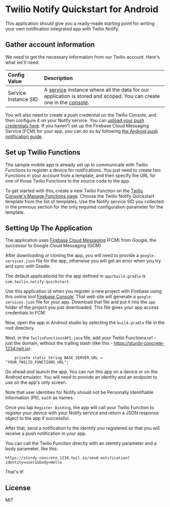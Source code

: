 # Twilio Notify Quickstart for Android

This application should give you a ready-made starting point for writing your
own notification integrated app with Twilio Notify. 

## Gather account information

We need to get the necessary information from our Twilio account. Here's what we'll need:

Config Value  | Description
:-------------  |:-------------
Service Instance SID | A [service](https://www.twilio.com/docs/api/notifications/rest/services) instance where all the data for our application is stored and scoped. You can create one in the [console](https://www.twilio.com/console/notify/services).

You will also need to create a push credential on the Twilio Console, and then configure it on your Notify service. You can [upload your push credentials here](https://www.twilio.com/console/notify/credentials/create). If you haven't set up the Firebase Cloud Messaging Service (FCM) for your app, you can do so by following [the Android push notification guide](https://www.twilio.com/docs/notify/configure-android-push-notifications).

## Set up Twilio Functions

The sample mobile app is already set up to communicate with Twilio Functions to register a device for notifications. You just need to create two Functions in your account from a template, and then specify the URL for one of those Twilio Functions in the source code to the app.

To get started with this, create a new Twilio Function on the [Twilio Console's Manage Functions page](https://www.twilio.com/console/runtime/functions/manage). Choose the Twilio Notify Quickstart template from the list of templates.
Use the Notify service SID you collected in the previous section for the only required configuration parameter for the template.

## Setting Up The Application

The application uses [Firebase Cloud Messaging](https://firebase.google.com/docs/cloud-messaging/) (FCM)
from Google, the successor to Google Cloud Messaging (GCM)

After downloading or cloning the app, you will need to provide a `google-services.json` file for the app,
otherwise you will get an error when you try and sync with Gradle.

The default applicationId for the app defined in `app/build.gradle` is `com.twilio.notify.quickstart`.

Use this application id when you register a new project with Firebase using this online tool
[Firebase Console](https://console.firebase.google.com/). That web site will generate a
`google-services.json` file for your app. Download that file and put it into the `app` folder of the
project you just downloaded. This file gives your app access credentials to FCM.

Now, open the app in Android studio by selecting the `build.gradle` file in the root directory.

Next, in the `TwilioFunctionsAPI.java` file, add your Twilio Functions url - just the domain, without the trailing slash (like this - https://sturdy-concrete-1234.twil.io):

        private static String BASE_SERVER_URL = "YOUR_TWILIO_FUNCTIONS_URL";

Go ahead and launch the app. You can run this app on a device or on the Android emulator. You will need to provide an identity and an endpoint to use on the app's only screen. 

Note that user identities for Notify should not be Personally Identifiable Information (PII), such as names. 

Once you tap `Register Binding`, the app will call your Twilio Function to register your device with your Notify service and return a JSON response object to the app if successful. 

After that, send a notification to the identity you registered so that you will receive a push notification in your app. 

You can call the Twilio Function directly with an identity parameter and a body parameter, like this:

    https://sturdy-concrete-1234.twil.io/send-notification?identity=user1&body=Hello

That's it!

## License

MIT

